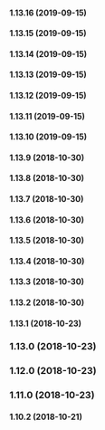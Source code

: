 #### 1.13.16 (2019-09-15)

#### 1.13.15 (2019-09-15)

#### 1.13.14 (2019-09-15)

#### 1.13.13 (2019-09-15)

#### 1.13.12 (2019-09-15)

#### 1.13.11 (2019-09-15)

#### 1.13.10 (2019-09-15)

#### 1.13.9 (2018-10-30)

#### 1.13.8 (2018-10-30)

#### 1.13.7 (2018-10-30)

#### 1.13.6 (2018-10-30)

#### 1.13.5 (2018-10-30)

#### 1.13.4 (2018-10-30)

#### 1.13.3 (2018-10-30)

#### 1.13.2 (2018-10-30)

#### 1.13.1 (2018-10-23)

### 1.13.0 (2018-10-23)

### 1.12.0 (2018-10-23)

### 1.11.0 (2018-10-23)

#### 1.10.2 (2018-10-21)

